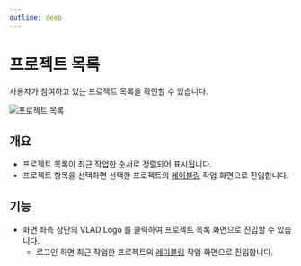 ```yaml
---
outline: deep
---
```


# 프로젝트 목록
사용자가 참여하고 있는 프로젝트 목록을 확인할 수 있습니다.  


![프로젝트 목록](/ko/project/project-list.png)

## 개요
- 프로젝트 목록이 최근 작업한 순서로 정렬되어 표시됩니다.
- 프로젝트 항목을 선택하면 선택한 프로젝트의 [레이블링](./intro-labeling) 작업 화면으로 진입합니다.

## 기능
- 화면 좌측 상단의 VLAD Logo 를 클릭하여 프로젝트 목록 화면으로 진입할 수 있습니다.
  - 로그인 하면 최근 작업한 프로젝트의 [레이블링](./intro-labeling) 작업 화면으로 진입합니다.
